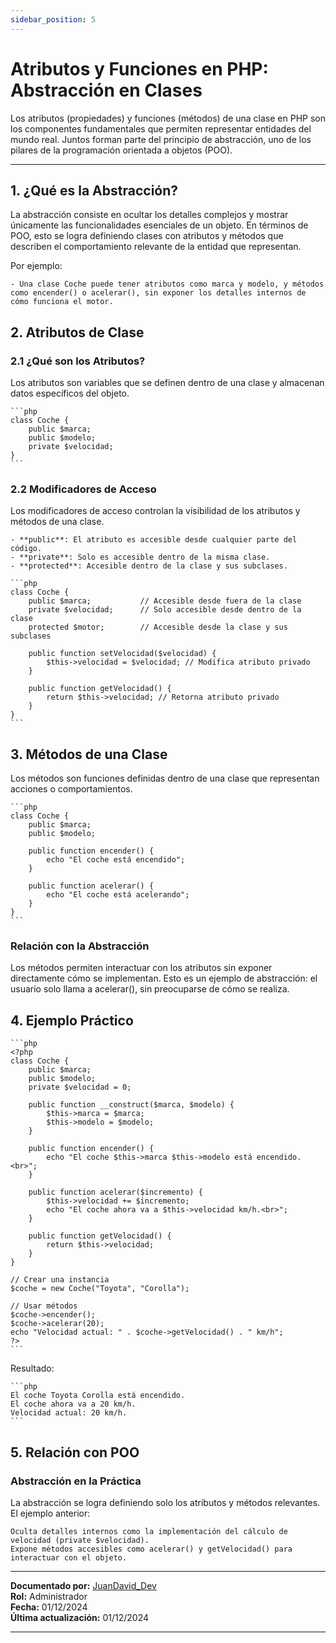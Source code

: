 ```yaml
---
sidebar_position: 5
---
```


# Atributos y Funciones en PHP: Abstracción en Clases

Los atributos (propiedades) y funciones (métodos) de una clase en PHP son los componentes fundamentales que permiten representar entidades del mundo real. Juntos forman parte del principio de abstracción, uno de los pilares de la programación orientada a objetos (POO).

---

## 1. ¿Qué es la Abstracción?

La abstracción consiste en ocultar los detalles complejos y mostrar únicamente las funcionalidades esenciales de un objeto. En términos de POO, esto se logra definiendo clases con atributos y métodos que describen el comportamiento relevante de la entidad que representan.

Por ejemplo:

    - Una clase Coche puede tener atributos como marca y modelo, y métodos como encender() o acelerar(), sin exponer los detalles internos de cómo funciona el motor.

## 2. Atributos de Clase

### 2.1 ¿Qué son los Atributos?

Los atributos son variables que se definen dentro de una clase y almacenan datos específicos del objeto.

    ```php
    class Coche {
        public $marca;
        public $modelo;
        private $velocidad;
    }
    ```

### 2.2 Modificadores de Acceso

Los modificadores de acceso controlan la visibilidad de los atributos y métodos de una clase.

    - **public**: El atributo es accesible desde cualquier parte del código.
    - **private**: Solo es accesible dentro de la misma clase.
    - **protected**: Accesible dentro de la clase y sus subclases.

    ```php
    class Coche {
        public $marca;           // Accesible desde fuera de la clase
        private $velocidad;      // Solo accesible desde dentro de la clase
        protected $motor;        // Accesible desde la clase y sus subclases

        public function setVelocidad($velocidad) {
            $this->velocidad = $velocidad; // Modifica atributo privado
        }

        public function getVelocidad() {
            return $this->velocidad; // Retorna atributo privado
        }
    }
    ```

## 3. Métodos de una Clase

Los métodos son funciones definidas dentro de una clase que representan acciones o comportamientos.

    ```php
    class Coche {
        public $marca;
        public $modelo;

        public function encender() {
            echo "El coche está encendido";
        }

        public function acelerar() {
            echo "El coche está acelerando";
        }
    }
    ```

### Relación con la Abstracción

Los métodos permiten interactuar con los atributos sin exponer directamente cómo se implementan. Esto es un ejemplo de abstracción: el usuario solo llama a acelerar(), sin preocuparse de cómo se realiza.

## 4. Ejemplo Práctico

    ```php
    <?php
    class Coche {
        public $marca;
        public $modelo;
        private $velocidad = 0;

        public function __construct($marca, $modelo) {
            $this->marca = $marca;
            $this->modelo = $modelo;
        }

        public function encender() {
            echo "El coche $this->marca $this->modelo está encendido.<br>";
        }

        public function acelerar($incremento) {
            $this->velocidad += $incremento;
            echo "El coche ahora va a $this->velocidad km/h.<br>";
        }

        public function getVelocidad() {
            return $this->velocidad;
        }
    }

    // Crear una instancia
    $coche = new Coche("Toyota", "Corolla");

    // Usar métodos
    $coche->encender();
    $coche->acelerar(20);
    echo "Velocidad actual: " . $coche->getVelocidad() . " km/h";
    ?>
    ```

Resultado:

    ```php
    El coche Toyota Corolla está encendido.
    El coche ahora va a 20 km/h.
    Velocidad actual: 20 km/h.
    ```

## 5. Relación con POO

### Abstracción en la Práctica

La abstracción se logra definiendo solo los atributos y métodos relevantes. El ejemplo anterior:

    Oculta detalles internos como la implementación del cálculo de velocidad (private $velocidad).
    Expone métodos accesibles como acelerar() y getVelocidad() para interactuar con el objeto.


---

**Documentado por:** [JuanDavid_Dev](https://www.youtube.com/@juandavid_dev)  
**Rol:** Administrador  
**Fecha:** 01/12/2024  
**Última actualización:** 01/12/2024

---